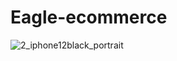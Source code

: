 # Eagle-ecommerce

![2_iphone12black_portrait](https://user-images.githubusercontent.com/69890404/146259800-752213df-f9ca-4ed7-92b6-33c792ec64c6.png)
